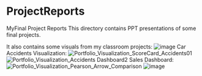 # ProjectReports
MyFinal Project Reports
This directory contains PPT presentations of some final projects.

It also contains some visuals from my classroom projects:
![image](https://user-images.githubusercontent.com/104345634/218298277-a87fd973-6862-4113-9aaa-d80fcdf8ad15.png)
Car Accidents Visualization:
![Portfolio_Visualization_ScoreCard_Accidents01](https://user-images.githubusercontent.com/104345634/218297685-e33dfd4c-a645-40c9-8420-1f1c10a13883.jpg)
![Portfolio_Visualization_Accidents Dashboard2](https://user-images.githubusercontent.com/104345634/218297740-96e7e4e2-5318-4522-8755-60379b046ad7.jpg)
Sales Dashboard:
![Portfolio_Visualization_Pearson_Arrow_Comparison](https://user-images.githubusercontent.com/104345634/218298080-125b734a-499f-4ddd-86d6-a00411b5bf74.jpg)
![image](https://user-images.githubusercontent.com/104345634/218298277-a87fd973-6862-4113-9aaa-d80fcdf8ad15.png)
